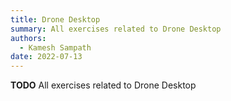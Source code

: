```yaml
---
title: Drone Desktop
summary: All exercises related to Drone Desktop
authors:
  - Kamesh Sampath
date: 2022-07-13
---
```


__TODO__ All exercises related to Drone Desktop
